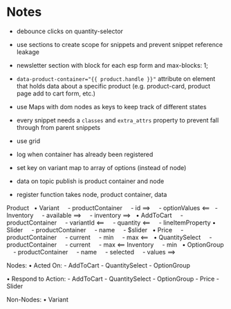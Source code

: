 # Notes
* debounce clicks on quantity-selector
* use sections to create scope for snippets and prevent snippet reference leakage
* newsletter section with block for each esp form and max-blocks: 1;
* `data-product-container="{{ product.handle }}"` attribute on element that holds data about a specific product (e.g. product-card, product page add to cart form, etc.)
* use Maps with dom nodes as keys to keep track of different states
* every snippet needs a `classes` and `extra_attrs` property to prevent fall through from parent snippets
* use grid
* log when container has already been registered

* set key on variant map to array of options (instead of node)
* data on topic publish is product container and node
* register function takes node, product container, data


Product
  • Variant
    - productContainer
    - id ==>
    - optionValues <==
    - Inventory
    - available ==>
    - inventory ==>
  • AddToCart
    - productContainer
    - variantId <==
    - quantity <==
    - lineItemProperty
  • Slider
    - productContainer
    - name
    - $slider
  • Price
    - productContainer
    - current
    - min
    - max <==
  • QuantitySelect
    - productContainer
    - current
    - max <== Inventory
    - min
  • OptionGroup
    - productContainer
    - name
    - selected
    - values ==>

Nodes:
  • Acted On:
    - AddToCart
    - QuantitySelect
    - OptionGroup

  • Respond to Action:
    - AddToCart
    - QuantitySelect
    - OptionGroup
    - Price
    - Slider

Non-Nodes:
  • Variant
